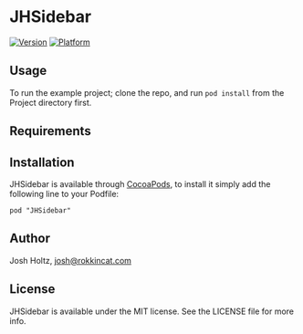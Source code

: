# JHSidebar

[![Version](http://cocoapod-badges.herokuapp.com/v/JHSidebar/badge.png)](http://cocoadocs.org/docsets/JHSidebar)
[![Platform](http://cocoapod-badges.herokuapp.com/p/JHSidebar/badge.png)](http://cocoadocs.org/docsets/JHSidebar)

## Usage

To run the example project; clone the repo, and run `pod install` from the Project directory first.

## Requirements

## Installation

JHSidebar is available through [CocoaPods](http://cocoapods.org), to install
it simply add the following line to your Podfile:

    pod "JHSidebar"

## Author

Josh Holtz, josh@rokkincat.com

## License

JHSidebar is available under the MIT license. See the LICENSE file for more info.

